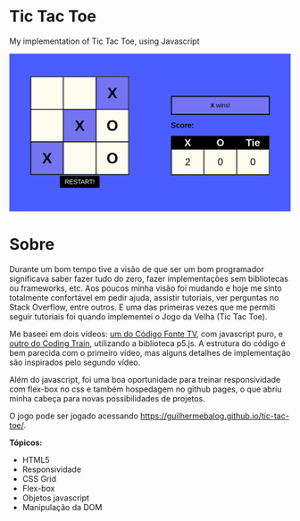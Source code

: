 # Tic Tac Toe

My implementation of Tic Tac Toe, using Javascript

![Tic Tac Toe](tic-tac-toe.png)

# Sobre

Durante um bom tempo tive a visão de que ser um bom programador significava saber fazer tudo do zero, fazer implementações sem bibliotecas ou frameworks, etc. Aos poucos minha visão foi mudando e hoje me sinto totalmente confortável em pedir ajuda, assistir tutoriais, ver perguntas no Stack Overflow, entre outros. E uma das primeiras vezes que me permiti seguir tutoriais foi quando implementei o Jogo da Velha (Tic Tac Toe). 

Me baseei em dois vídeos: [um do Código Fonte TV](https://www.youtube.com/watch?v=M258B1b_pMs), com javascript puro, e [outro do Coding Train](https://www.youtube.com/watch?v=GTWrWM1UsnA), utilizando a biblioteca p5.js. A estrutura do código é bem parecida com o primeiro vídeo, mas alguns detalhes de implementação são inspirados pelo segundo vídeo.

Além do javascript, foi uma boa oportunidade para treinar responsividade com flex-box no css e também hospedagem no github pages, o que abriu minha cabeça para novas possibilidades de projetos.

O jogo pode ser jogado acessando https://guilhermebalog.github.io/tic-tac-toe/.

**Tópicos:**

- HTML5
- Responsividade
- CSS Grid
- Flex-box
- Objetos javascript
- Manipulação da DOM
  
